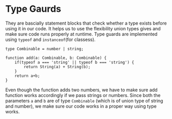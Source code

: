 # Type Gaurds

They are bascially statement blocks that check whether a type exists before using it in our code. It helps us to use the flexibility union types gives and make sure code runs properly at runtime. Type guards are implemented using `typeof` and `instanceof`(for classess).

```
type Combinable = number | string;

function add(a: Combinable, b: Combinable) {
    if(typeof a === 'string' || typeof b === 'string') {
        return String(a) + String(b);
    }
    return a+b;
}
```
Even though the function adds two numbers, we have to make sure add function works accordingly if we pass strings or numbers. Since both the parameters `a` and `b` are of type `Combinable` (which is of union type of string and number), we make sure our code works in a proper way using type works.

